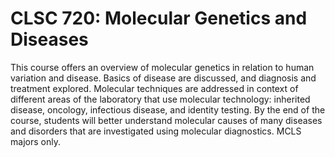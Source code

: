# CLSC 720: Molecular Genetics and Diseases

This course offers an overview of molecular genetics in relation to human variation and disease. Basics of disease are discussed, and diagnosis and treatment explored. Molecular techniques are addressed in context of different areas of the laboratory that use molecular technology: inherited disease, oncology, infectious disease, and identity testing. By the end of the course, students will better understand molecular causes of many diseases and disorders that are investigated using molecular diagnostics. MCLS majors only.